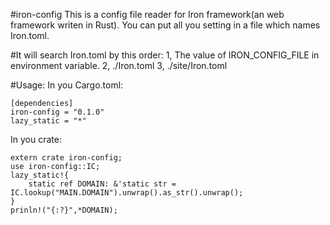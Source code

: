 #iron-config
This is a config file reader for Iron framework(an web framework writen in Rust).
You can put all you setting in a file which names Iron.toml.

#It will search Iron.toml by this order:
1, The value of IRON_CONFIG_FILE in environment variable.
2, ./Iron.toml
3, ./site/Iron.toml

#Usage:
In you Cargo.toml:

    [dependencies]
    iron-config = "0.1.0"
    lazy_static = "*"

In you crate:


    extern crate iron-config;
    use iron-config::IC;
    lazy_static!{
        static ref DOMAIN: &'static str = IC.lookup("MAIN.DOMAIN").unwrap().as_str().unwrap();
    }
    prinln!("{:?}",*DOMAIN);



